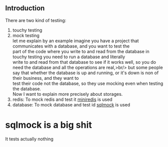 ## Introduction
There are two kind of testing:<br/>
1. touchy testing<br/>
2. mock testing<br/>
let me explain by an example imagine you have a project that communicates with a database, and you want to test the <br/>
part of the code where you write to and read from the database in touchy testing you need to run a database and literally<br/>
write to and read from that database to see if it works well, so you do need the database and all the operations are real,>br/>
but some people say that whether the database is up and running, or it's down is non of their business, and they want to<br/>
test their code not the database, so they use mocking even when testing the database.<br/>
Now I want to explain more precisely about storages.<br/>
1. redis: To mock redis and test it [miniredis](https://github.com/alicebob/miniredis) is used<br/>
2. database: To mock database and test id [sqlmock](https://github.com/DATA-DOG/go-sqlmock) is used
# sqlmock is a big shit
It tests actually nothing